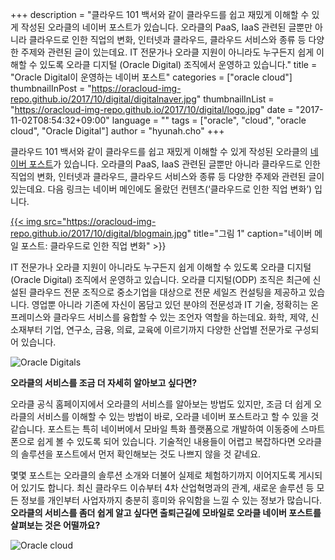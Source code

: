 +++
description = "클라우드 101 백서와 같이 클라우드를 쉽고 재밌게 이해할 수 있게 작성된 오라클의 네이버 포스트가 있습니다. 오라클의 PaaS, IaaS 관련된 글뿐만 아니라 클라우드로 인한 직업의 변화, 인터넷과 클라우드, 클라우드 서비스와 종류 등 다양한 주제와 관련된 글이 있는데요. IT 전문가나 오라클 지원이 아니라도 누구든지 쉽게 이해할 수 있도록 오라클 디지털 (Oracle Digital) 조직에서 운영하고 있습니다."
title = "Oracle Digital이 운영하는 네이버 포스트"
categories = ["oracle cloud"]
thumbnailInPost = "https://oracloud-img-repo.github.io/2017/10/digital/digitalnaver.jpg"
thumbnailInList = "https://oracloud-img-repo.github.io/2017/10/digital/logo.jpg"
date = "2017-11-02T08:54:32+09:00"
language = ""
tags = ["oracle", "cloud", "oracle cloud", "Oracle Digital"]
author = "hyunah.cho"
+++

클라우드 101 백서와 같이 클라우드를 쉽고 재밌게 이해할 수 있게 작성된 오라클의 [네이버 포스트](http://post.naver.com/my.nhn?memberNo=38254758)가 있습니다. 오라클의 PaaS, IaaS 관련된 글뿐만 아니라 클라우드로 인한 직업의 변화, 인터넷과 클라우드, 클라우드 서비스와 종류 등 다양한 주제와 관련된 글이 있는데요.
다음 링크는 네이버 메인에도 올랐던 컨텐츠(‘클라우드로 인한 직업 변화’) 입니다.

<a href="http://post.naver.com/viewer/postView.nhn?volumeNo=8869357&memberNo=38254758
">
{{< img src="https://oracloud-img-repo.github.io/2017/10/digital/blogmain.jpg"
title="그림 1"
caption="네이버 메일 포스트: 클라우드로 인한 직업 변화" >}}
</a>

IT 전문가나 오라클 지원이 아니라도 누구든지 쉽게 이해할 수 있도록 오라클 디지털 (Oracle Digital) 조직에서 운영하고 있습니다. 오라클 디지털(ODP) 조직은 최근에 신설된 클라우드 전문 조직으로 중소기업을 대상으로 전문 세일즈 컨설팅을 제공하고 있습니다. 영업뿐 아니라 기존에 자신이 몸담고 있던 분야의 전문성과 IT 기술, 정확히는 온프레미스와 클라우드 서비스를 융합할 수 있는 조언자 역할을 하는데요. 화학, 제약, 신소재부터 기업, 연구소, 금융, 의료, 교육에 이르기까지 다양한 산업별 전문가로 구성되어 있습니다.

![Oracle Digitals](https://oracloud-img-repo.github.io/2017/10/digital/digitalnaver.jpg)

__오라클의 서비스를 조금 더 자세히 알아보고 싶다면?__

오라클 공식 홈페이지에서 오라클의 서비스를 알아보는 방법도 있지만, 조금 더 쉽게 오라클의 서비스를 이해할 수 있는 방법이 바로, 오라클 네이버 포스트라고 할 수 있을 것 같습니다. 포스트는 특히 네이버에서 모바일 특화 플랫폼으로 개발하여 이동중에 스마트폰으로 쉽게 볼 수 있도록 되어 있습니다. 기술적인 내용들이 어렵고 복잡하다면 오라클의 솔루션을 포스트에서 먼저 확인해보는 것도 나쁘지 않을 것 같네요.

몇몇 포스트는 오라클의 솔루션 소개와 더불어 실제로 체험하기까지 이어지도록 게시되어 있기도 합니다. 최신 클라우드 이슈부터 4차 산업혁명과의 관계, 새로운 솔루션 등 모든 정보를 개인부터 사업자까지 충분히 흥미와 유익함을 느낄 수 있는 정보가 많습니다. __오라클의 서비스를 좀더 쉽게 알고 싶다면 출퇴근길에 모바일로 오라클 네이버 포스트를 살펴보는 것은 어떨까요?__

![Oracle cloud](https://oracloud-img-repo.github.io/2017/10/digital/cloud.gif)
